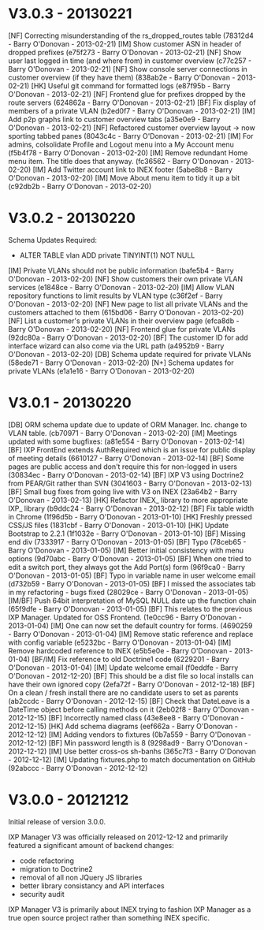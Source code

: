 # V3.0.3 - 20130221

[NF] Correcting misunderstanding of the rs_dropped_routes table (78312d4 - Barry O'Donovan - 2013-02-21)
[IM] Show customer ASN in header of dropped prefixes (e75f273 - Barry O'Donovan - 2013-02-21)
[NF] Show user last logged in time (and where from) in customer overview (c77c257 - Barry O'Donovan - 2013-02-21)
[NF] Show console server connections in customer overview (if they have them) (838ab2e - Barry O'Donovan - 2013-02-21)
[HK] Useful git command for formatted logs (e87f95b - Barry O'Donovan - 2013-02-21)
[NF] Frontend glue for prefixes dropped by the route servers (624862a - Barry O'Donovan - 2013-02-21)
[BF] Fix display of members of a private VLAN (b2ed0f7 - Barry O'Donovan - 2013-02-21)
[IM] Add p2p graphs link to customer overview tabs (a35e0e9 - Barry O'Donovan - 2013-02-21)
[NF] Refactored customer overview layout -> now sporting tabbed panes (8043c4c - Barry O'Donovan - 2013-02-21)
[IM] For admins, colsolidate Profile and Logout menu into a My Account menu (f5b4f78 - Barry O'Donovan - 2013-02-20)
[IM] Remove redundant Home menu item. The title does that anyway. (fc36562 - Barry O'Donovan - 2013-02-20)
[IM] Add Twitter account link to INEX footer (5abe8b8 - Barry O'Donovan - 2013-02-20)
[IM] Move About menu item to tidy it up a bit (c92db2b - Barry O'Donovan - 2013-02-20)


# V3.0.2 - 20130220

Schema Updates Required:
  - ALTER TABLE vlan ADD private TINYINT(1) NOT NULL

[IM] Private VLANs should not be public information (bafe5b4 - Barry O'Donovan - 2013-02-20)
[NF] Show customers their own private VLAN services (e1848ce - Barry O'Donovan - 2013-02-20)
[IM] Allow VLAN repository functions to limit results by VLAN type (c36f2ef - Barry O'Donovan - 2013-02-20)
[NF] New page to list all private VLANs and the customers attached to them (615bd06 - Barry O'Donovan - 2013-02-20)
[NF] List a customer's private VLANs in their overview page (efca8db - Barry O'Donovan - 2013-02-20)
[NF] Frontend glue for private VLANs (92dc80a - Barry O'Donovan - 2013-02-20)
[BF] The customer ID for add interface wizard can also come via the URL path (a4952b9 - Barry O'Donovan - 2013-02-20)
[DB] Schema update required for private VLANs (58ede71 - Barry O'Donovan - 2013-02-20)
[N+] Schema updates for private VLANs (e1a1e16 - Barry O'Donovan - 2013-02-20)


# V3.0.1 - 20130220

[DB] ORM schema update due to update of ORM Manager. Inc. change to VLAN table. (cb70971 - Barry O'Donovan - 2013-02-20)
[IM] Meetings updated with some bugfixes: (a81e554 - Barry O'Donovan - 2013-02-14)
[BF] IXP FrontEnd extends AuthRequired which is an issue for public display of meeting details (6610127 - Barry O'Donovan - 2013-02-14)
[BF] Some pages are public access and don't require this for non-logged in users (30834ec - Barry O'Donovan - 2013-02-14)
[BF] IXP V3 using Doctrine2 from PEAR/Git rather than SVN (3041603 - Barry O'Donovan - 2013-02-13)
[BF] Small bug fixes from going live with V3 on INEX (23a64b2 - Barry O'Donovan - 2013-02-13)
[HK] Refactor INEX_ library to more appropriate IXP_ library (b9ddc24 - Barry O'Donovan - 2013-02-12)
[BF] Fix table width in Chrome (1f96d5b - Barry O'Donovan - 2013-01-10)
[HK] Freshly pressed CSS/JS files (1831cbf - Barry O'Donovan - 2013-01-10)
[HK] Update Bootstrap to 2.2.1 (1f1032e - Barry O'Donovan - 2013-01-10)
[BF] Missing end div (7333917 - Barry O'Donovan - 2013-01-05)
[BF] Typo (78ceb65 - Barry O'Donovan - 2013-01-05)
[IM] Better initial consistency with menu options (9d70abc - Barry O'Donovan - 2013-01-05)
[BF] When one tried to edit a switch port, they always got the Add Port(s) form (96f9ca0 - Barry O'Donovan - 2013-01-05)
[BF] Typo in variable name in user welcome email (d732b59 - Barry O'Donovan - 2013-01-05)
[BF] I missed the associates tab in my refactoring - bugs fixed (28029ce - Barry O'Donovan - 2013-01-05)
[IM/BF] Push 64bit interpretation of MySQL NULL date up the function chain (65f9dfe - Barry O'Donovan - 2013-01-05)
[BF] This relates to the previous IXP Manager. Updated for OSS Frontend. (1e0cc96 - Barry O'Donovan - 2013-01-04)
[IM] One can now set the default country for forms. (4690259 - Barry O'Donovan - 2013-01-04)
[IM] Remove static reference and replace with config variable (e5232bc - Barry O'Donovan - 2013-01-04)
[IM] Remove hardcoded reference to INEX (e5b5e0e - Barry O'Donovan - 2013-01-04)
[BF/IM] Fix reference to old Doctrine1 code (6229201 - Barry O'Donovan - 2013-01-04)
[IM] Update welcome email (f0eddfe - Barry O'Donovan - 2012-12-20)
[BF] This should be a dist file so local installs can have their own ignored copy (2efa72f - Barry O'Donovan - 2012-12-18)
[BF] On a clean / fresh install there are no candidate users to set as parents (ab2ccdc - Barry O'Donovan - 2012-12-15)
[BF] Check that DateLeave is a DateTime object before calling methods on it (2eb02f8 - Barry O'Donovan - 2012-12-15)
[BF] Incorrectly named class (43e8ee8 - Barry O'Donovan - 2012-12-15)
[HK] Add schema diagrams (eef662a - Barry O'Donovan - 2012-12-12)
[IM] Adding vendors to fixtures (0b7a559 - Barry O'Donovan - 2012-12-12)
[BF] Min password length is 8 (9298ad9 - Barry O'Donovan - 2012-12-12)
[IM] Use better cross-os sh-banhs (365c7f3 - Barry O'Donovan - 2012-12-12)
[IM] Updating fixtures.php to match documentation on GitHub (92abccc - Barry O'Donovan - 2012-12-12)


# V3.0.0 - 20121212

Initial release of version 3.0.0.

IXP Manager V3 was officially released on 2012-12-12 and primarily featured a significant amount of backend changes:

* code refactoring
* migration to Doctrine2
* removal of all non JQuery JS libraries
* better library consistancy and API interfaces
* security audit

IXP Manager V3 is primarily about INEX trying to fashion IXP Manager as a true open source project rather than something INEX specific.
